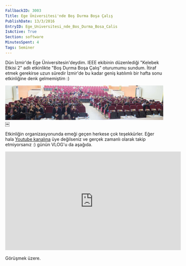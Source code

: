 ```yaml
---
FallbackID: 3003
Title: Ege Üniversitesi'nde Boş Durma Boşa Çalış
PublishDate: 13/3/2016
EntryID: Ege_Universitesi_nde_Bos_Durma_Bosa_Calis
IsActive: True
Section: software
MinutesSpent: 4
Tags: Seminer
---
```

Dün İzmir'de Ege Üniversitesin'deydim. IEEE ekibinin düzenlediği "Kelebek Etkisi 2" adlı etkinlikte "Boş Durma Boşa Çalış" oturumumu sundum. İtiraf etmek gerekirse uzun süredir İzmir'de bu kadar geniş katılımlı bir hafta sonu etkinliğine denk gelmemiştim :) 

![](media/Ege_Universitesi_nde_Bos_Durma_Bosa_Calis/izmir_ege.jpg)￼

Etkinliğin organizasyonunda emeği geçen herkese çok teşekkürler. Eğer hala [Youtube kanalına](https://www.youtube.com/user/daronyondem/) üye değilseniz ve gerçek zamanlı olarak takip etmiyorsanız :) günün VLOG'u da aşağıda. 

<iframe width="560" height="315" src="https://www.youtube.com/embed/89_ViEi3Pwc" frameborder="0" allowfullscreen></iframe>

Görüşmek üzere.


